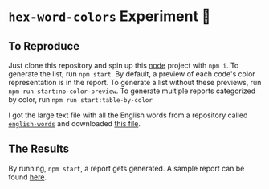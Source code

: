 # `hex-word-colors` Experiment 🧪

## To Reproduce

Just clone this repository and spin up this [node](https://nodejs.org/en/) project with `npm i`.
To generate the list, run `npm start`.
By default, a preview of each code's color representation is in the report.
To generate a list without these previews, run `npm run start:no-color-preview`.
To generate multiple reports categorized by color, run `npm run start:table-by-color`

I got the large text file with all the English words from a repository called [`english-words`](https://github.com/dwyl/english-words) and downloaded [this file](https://github.com/dwyl/english-words/blob/master/words_alpha.txt).

## The Results

By running, `npm start`, a report gets generated. A sample report can be found [here](reports).
